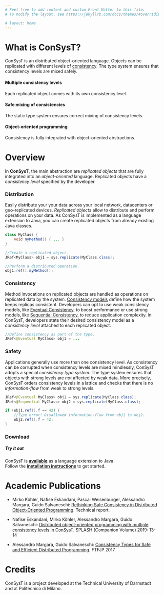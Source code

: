 ```yaml
---
# Feel free to add content and custom Front Matter to this file.
# To modify the layout, see https://jekyllrb.com/docs/themes/#overriding-theme-defaults

# layout: home
---
```


# What is ConSysT?

ConSysT is an distributed object-oriented language. Objects can be replicated with different levels of [consistency](https://en.wikipedia.org/wiki/Consistency_model).
 The type system ensures that consistency levels are mixed safely.

<div id="featureparent">
	<div class="feature">
		<h4>Multiple consistency levels</h4>
		<p>Each replicated object comes with its own consistency level.</p>
	</div>
	<div class="feature">
		<h4>Safe mixing of consistencies</h4>
		<p>The static type system ensures correct mixing of consistency levels.</p>
	</div>
	<div class="feature">
		<h4>Object-oriented programming</h4>
		<p>Consistency is fully integrated with object-oriented abstractions.</p>
	</div>
</div>


<!-- # What is consysT?

Many modern applications use some distribution of data -- sharing pictures with friends, contacting payment servers, or reading news.
In particular, replication of data is useful when scalability, failure tolerance, offline functionality or latency play a role.
For these reasons, data is replicated over devices in a local network, datacenter, or world-wide.

However, when data can be modified, data consistency is a challenge for the system and for developers.
Keeping data consistent all the time is costly as replicas have to coordinate continuously, but may be important to guarantee application correctness.
To counteract this Weak consistency models have been developed to reduce the coordination cost, but developers have to reason about temporarily inconsistent data or asynchronous change propagation.

To make things worse, developers often have to mix consistency models in the same application. -->

<!-- **consysT** is a language and middle ware for that purpose. It lets developers easily define data with different consistency models. It tracks the replicated data and its consistency models through the application and ensures that consistency models are mixed correctly. -->

# Overview

In **ConSysT**, the main abstraction are _replicated objects_ that are fully integrated into an _object-oriented_ language.
Replicated objects have a _consistency level_ specified by the developer.



<!-- Strong consistency levels ensure that application invariants always hold but come at the cost of availability.
Weak models, on the other hand, may have temporary inconsistencies but have a high availability. -->

<!-- Since applications usually work with various consistency levels, consysT uses a *static consistency type system* to ensure that developers *safely mix* data with different consistency levels.

Besides the language, consysT also provides the middleware for distributing replicated data. -->

<!-- **consysT** features easy replication of data using various consistency models and ensures that replicated data with different consistency models is mixed correctly. -->

### Distribution

Easily distribute your your data across your local network, datacenters or geo-replicated devices. _Replicated objects_ allow to distribute and perform operations on your data. As ConSysT is implemented as a language extension to Java, you can create replicated objects from already existing Java classes.

```java
class MyClass {
	void myMethod() { ... }
}

//Create a replicated object.
JRef<MyClass> obj1 = sys.replicate(MyClass.class);

//Perform a distributed operation.
obj1.ref().myMethod();
```


### Consistency

Method invocations on replicated objects are handled as operations on replicated data by the system. [Consistency models](http://jepsen.io/consistency) define how the system keeps replicas consistent. Developers can opt to use weak consistency models, like [Eventual Consistency](https://en.wikipedia.org/wiki/Eventual_consistency), to boost performance or use strong models, like [Sequential Consistency](https://en.wikipedia.org/wiki/Sequential_consistency), to reduce application complexity. In ConSysT, developers state their desired consistency model as a _consistency level_ attached to each replicated object.


```java
//Define consistency as part of the type.
JRef<@Eventual MyClass> obj1 = ...
```

### Safety

Applications generally use more than one consistency level. As consistency can be corrupted when consistency levels are mixed mindlessly, ConSysT adopts a special _consistency type system_.
The type system ensures that objects with strong levels are _not_ affected by weak  data. More precisely, ConSysT orders consistency levels in a lattice and checks that there is no _information-flow_ from weak to strong levels.

```java
JRef<@Eventual MyClass> obj1 = sys.replicate(MyClass.class);
JRef<@Sequential MyClass> obj2 = sys.replicate(MyClass.class);

if (obj1.ref().f == 42) {
	//Type error! Disallowed information-flow from obj1 to obj2.
	obj2.ref().f = 42;
}
```

<!-- # Example


We introduce how **consysT** works with an example.
Assume you have the following `Counter` class in Java.

```java
class Counter {
	int value;

	Counter(int value) {
		this.value = value;
	}

	void inc() {
		value = value + 1;
	}

	int get() {
		return value;
	}
}
``` -->


### Download
<div class="tryout">
<h5>Try it out</h5>
ConSysT is <a href="https://github.com/consysT-project/consyst-code"><strong>available</strong></a> as a language extension to Java.
<br>
Follow the <a href="install.html"><strong>installation instructions</strong></a> to get started.
</div>

# Academic Publications

* Mirko Köhler, Nafise Eskandani, Pascal Weisenburger, Alessandro Margara, Guido Salvaneschi: [Rethinking Safe Consistency in Distributed Object-Oriented Programming](tech-report.pdf). Technical report.

* Nafise Eskandani, Mirko Köhler, Alessandro Margara, Guido Salvaneschi:
[Distributed object-oriented programming with multiple consistency levels in ConSysT](https://dl.acm.org/doi/10.1145/3359061.3362779). SPLASH (Companion Volume) 2019: 13-14

* Alessandro Margara, Guido Salvaneschi: [Consistency Types for Safe and Efficient Distributed Programming](https://dl.acm.org/doi/10.1145/3103111.3104044). FTFJP 2017.

# Credits

ConSysT is a project developed at the Technical University of Darmstadt and at Politecnico di Milano.
